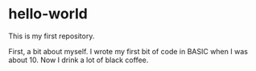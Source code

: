 # hello-world
This is my first repository.

First, a bit about myself.
I wrote my first bit of code in BASIC when I was about 10.
Now I drink a lot of black coffee.
